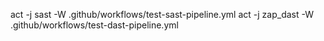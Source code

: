 act -j sast -W .github/workflows/test-sast-pipeline.yml
act -j zap_dast -W .github/workflows/test-dast-pipeline.yml